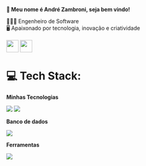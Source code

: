 
<p><strong>👋 Meu nome é André Zambroni, seja bem vindo!</strong></p>
👨🏽‍💻 Engenheiro de Software<br>
🖥 Apaixonado por tecnologia, inovação e criatividade  <br>

<br>
<a href="https://www.linkedin.com/in/andrezambroni" target="_blank"><img src="https://img.shields.io/badge/-LinkedIn-%230077B5?style=for-the-badge&logo=linkedin&logoColor=white" height="32" target="_blank"></a>  <a href = "mailto:contatoandrezambroni@gmail.com"><img src="https://img.shields.io/badge/-Gmail-%23333?style=for-the-badge&logo=gmail&logoColor=white" height="32" target="_blank"></a>


<br>

#

# 💻 Tech Stack:

<p><strong>Minhas Tecnologias</strong></p>

<img src="https://skillicons.dev/icons?i=java,nodejs,react&theme=dark"/>



<img src="https://skillicons.dev/icons?i=js,ts,spring,html,css,tailwind,bootstrap,docker&theme=dark" />


<p><strong>Banco de dados</strong></p>
<img src="https://skillicons.dev/icons?i=mysql,mongodb&theme=dark" />


<p><strong>Ferramentas</strong></p>
<img src="https://skillicons.dev/icons?i=figma,git,postman,insomnia&theme=dark" />

<!--
# 📊 GitHub Stats:
-->

<!-- ![](https://github-readme-streak-stats.herokuapp.com/?user=andrezambroni&theme=dark&hide_border=false) |
| ![](http://github-profile-summary-cards.vercel.app/api/cards/profile-details?username=andrezambroni&theme=dark)
| :-: | :-: | :-: |
![](https://github-readme-stats.vercel.app/api/top-langs/?username=andrezambroni&theme=dark&hide_border=false&include_all_commits=false&count_private=false&layout=compact) <br/>
![](https://github-readme-stats.vercel.app/api?username=andrezambroni&theme=dark&hide_border=false&include_all_commits=false&count_private=false)
-->
<!-- | ![](http://github-profile-summary-cards.vercel.app/api/cards/stats?username=andrezambroni&theme=dark) | ![](https://github-readme-stats.vercel.app/api/top-langs/?username=andrezambroni&theme=dark&hide_border=false&include_all_commits=false&count_private=false&layout=compact) |  
| :-: | :-: | 

| ![](http://github-profile-summary-cards.vercel.app/api/cards/profile-details?username=andrezambroni&theme=dark) | ![](https://github-readme-streak-stats.herokuapp.com/?user=andrezambroni&theme=dark&hide_border=false)  |
| :-: | :-: |-->


<!--
### 🔝 Top Contributed Repo
![](https://github-contributor-stats.vercel.app/api?username=andrezambroni&limit=5&theme=dark&combine_all_yearly_contributions=true)

-->
<!--
---
[![](https://visitcount.itsvg.in/api?id=andrezambroni&icon=0&color=4)](https://visitcount.itsvg.in)
-->

